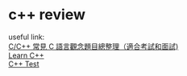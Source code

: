 # c++ review
useful link: <br/>
[C/C++ 常見 C 語言觀念題目總整理（適合考試和面試)](https://mropengate.blogspot.com/2017/08/cc-c.html) <br/>
[Learn C++](https://www.tutorialspoint.com/cplusplus/index.htm) <br/>
[C++ Test](https://www.fresherslive.com/online-test/cpp-programming-test/questions-and-answers) <br/>